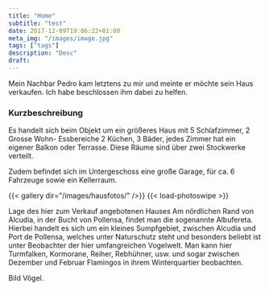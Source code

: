 ```yaml
---
title: "Home"
subtitle: "test"
date: 2017-12-09T19:06:22+01:00
meta_img: "/images/image.jpg"
tags: ["tags"]
description: "Desc"
draft: 
---
```


Mein Nachbar Pedro kam letztens zu mir und meinte er möchte sein Haus verkaufen. Ich habe beschlossen ihm dabei zu helfen. 

### Kurzbeschreibung
Es handelt sich beim Objekt um ein größeres Haus mit 
5 Schlafzimmer, 
2 Grosse Wohn- Essbereiche
2 Küchen, 
3 Bäder, 
jedes Zimmer hat ein eigener Balkon oder Terrasse. 
Diese Räume sind über zwei Stockwerke verteilt. 

Zudem befindet sich im Untergeschoss eine große Garage, für ca. 6 Fahrzeuge sowie ein Kellerraum. 
 
{{< gallery dir="/images/hausfotos/" />}} {{< load-photoswipe >}}

Lage des hier zum Verkauf angebotenen Hauses 
Am nördlichen Rand von Alcudia, in der Bucht von Pollensa, findet man die sogenannte Albufereta. Hierbei handelt es sich um ein kleines Sumpfgebiet, zwischen Alcudia und Port de Pollensa, welches unter Naturschutz steht und besonders beliebt ist unter Beobachter der hier umfangreichen Vogelwelt. Man kann hier Turmfalken, Kormorane, Reiher, Rebhühner, usw. und sogar zwischen Dezember und Februar Flamingos in ihrem Winterquartier beobachten. 

Bild Vögel. 

